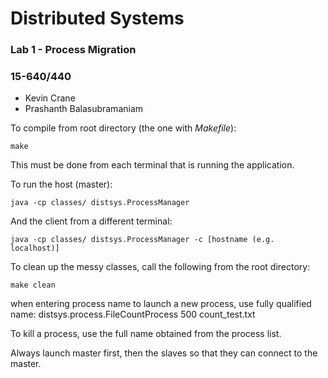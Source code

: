 # Distributed Systems

### Lab 1 - Process Migration
### 15-640/440

* Kevin Crane
* Prashanth Balasubramaniam

To compile from root directory (the one with *Makefile*):
```
make
```
This must be done from each terminal that is running the application.


To run the host (master):
```
java -cp classes/ distsys.ProcessManager
```
And the client from a different terminal:
```
java -cp classes/ distsys.ProcessManager -c [hostname (e.g. localhost)]
```

To clean up the messy classes, call the following from the root directory:
```
make clean
```

when entering process name to launch a new process, use fully qualified name:
distsys.process.FileCountProcess 500 count_test.txt

To kill a process, use the full name obtained from the process list.

Always launch master first, then the slaves so that they can connect to the master.

